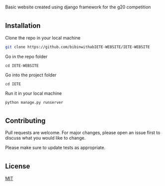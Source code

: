 # 

Basic website created using django framework for the g20 competition 
#
## Installation

Clone the repo in your local machine
```bash
git clone https://github.com/bibinwithabIETE-WEBSITE/IETE-WEBSITE
```
Go in the repo folder
```
cd IETE-WEBSITE
```
Go into the project folder
```
cd IETE
```
Run it in your local machine
```
python manage.py runserver
```
#
## Contributing

Pull requests are welcome. For major changes, please open an issue first
to discuss what you would like to change.

Please make sure to update tests as appropriate.
#
## License

[MIT](https://choosealicense.com/licenses/mit/)
#
